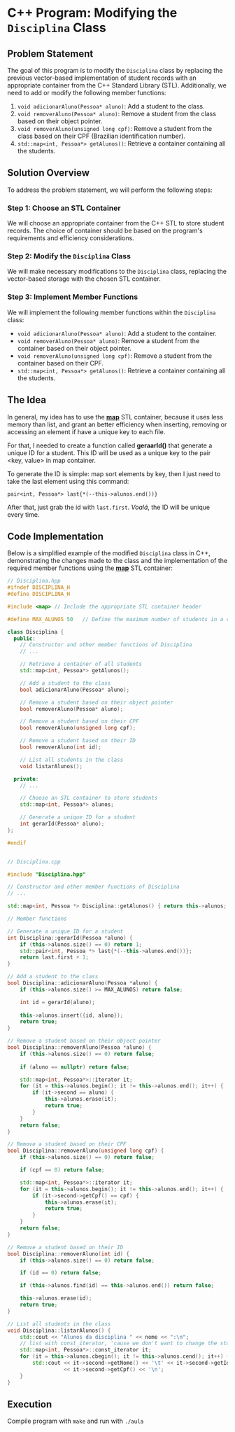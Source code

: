 # C++ Program: Modifying the `Disciplina` Class

## Problem Statement
The goal of this program is to modify the `Disciplina` class by replacing the previous vector-based 
implementation of student records with an appropriate container from the C++ Standard Library (STL). 
Additionally, we need to add or modify the following member functions:

1. `void adicionarAluno(Pessoa* aluno)`: Add a student to the class.
2. `void removerAluno(Pessoa* aluno)`: Remove a student from the class based on their object pointer.
3. `void removerAluno(unsigned long cpf)`: Remove a student from the class based 
on their CPF (Brazilian identification number).
4. `std::map<int, Pessoa*> getAlunos()`: Retrieve a container containing all the students.

## Solution Overview
To address the problem statement, we will perform the following steps:

### Step 1: Choose an STL Container
We will choose an appropriate container from the C++ STL to store student records. 
The choice of container should be based on the program's requirements and efficiency considerations.

### Step 2: Modify the `Disciplina` Class
We will make necessary modifications to the `Disciplina` class, replacing the vector-based 
storage with the chosen STL container.

### Step 3: Implement Member Functions
We will implement the following member functions within the `Disciplina` class:

- `void adicionarAluno(Pessoa* aluno)`: Add a student to the container.
- `void removerAluno(Pessoa* aluno)`: Remove a student from the container based on their object pointer.
- `void removerAluno(unsigned long cpf)`: Remove a student from the container based on their CPF.
- `std::map<int, Pessoa*> getAlunos()`: Retrieve a container containing all the students.

## The Idea
In general, my idea has to use the **[map](https://cplusplus.com/reference/map/map/)** STL container, 
because it uses less memory than list, and grant an better efficiency when 
inserting, removing or accessing an element if have a unique key to each file.

For that, I needed to create a function called **geraarId()** that generate a unique ID for a student. 
This ID will be used as a unique key to the pair <key, value> in map container.

To generate the ID is simple: map sort elements by key, then I just need to take the last element using this command:

`pair<int, Pessoa*> last{*(--this->alunos.end())}`

After that, just grab the id with `last.first`. *Voalá*, the ID will be unique every time.

## Code Implementation
Below is a simplified example of the modified `Disciplina` class in C++, demonstrating the changes 
made to the class and the implementation of the required member functions using 
the **[map](https://cplusplus.com/reference/map/map/)**  STL container:

```cpp
// Disciplina.hpp
#ifndef DISCIPLINA_H
#define DISCIPLINA_H

#include <map> // Include the appropriate STL container header

#define MAX_ALUNOS 50   // Define the maximum number of students in a class

class Disciplina {
  public:
    // Constructor and other member functions of Disciplina
    // ...

    // Retrieve a container of all students
    std::map<int, Pessoa*> getAlunos();

    // Add a student to the class
    bool adicionarAluno(Pessoa* aluno);

    // Remove a student based on their object pointer
    bool removerAluno(Pessoa* aluno);

    // Remove a student based on their CPF
    bool removerAluno(unsigned long cpf);

    // Remove a student based on their ID
    bool removerAluno(int id);

    // List all students in the class
    void listarAlunos();

  private:
    // ...

    // Choose an STL container to store students
    std::map<int, Pessoa*> alunos;

    // Generate a unique ID for a student
    int gerarId(Pessoa* aluno);
}; 

#endif
```

```cpp

// Disciplina.cpp

#include "Disciplina.hpp"

// Constructor and other member functions of Disciplina
// ...

std::map<int, Pessoa *> Disciplina::getAlunos() { return this->alunos; }

// Member functions

// Generate a unique ID for a student
int Disciplina::gerarId(Pessoa *aluno) {
    if (this->alunos.size() == 0) return 1;
    std::pair<int, Pessoa *> last{*(--this->alunos.end())};
    return last.first + 1;
}

// Add a student to the class
bool Disciplina::adicionarAluno(Pessoa *aluno) {
    if (this->alunos.size() >= MAX_ALUNOS) return false;

    int id = gerarId(aluno);
    
    this->alunos.insert({id, aluno});
    return true;
}

// Remove a student based on their object pointer
bool Disciplina::removerAluno(Pessoa *aluno) {
    if (this->alunos.size() == 0) return false;
    
    if (aluno == nullptr) return false;

    std::map<int, Pessoa*>::iterator it;
    for (it = this->alunos.begin(); it != this->alunos.end(); it++) {
        if (it->second == aluno) {
            this->alunos.erase(it);
            return true;
        }
    }
    return false;
}

// Remove a student based on their CPF
bool Disciplina::removerAluno(unsigned long cpf) {
    if (this->alunos.size() == 0) return false;

    if (cpf == 0) return false;

    std::map<int, Pessoa*>::iterator it;
    for (it = this->alunos.begin(); it != this->alunos.end(); it++) {
        if (it->second->getCpf() == cpf) {
            this->alunos.erase(it);
            return true;
        }
    }
    return false;
}

// Remove a student based on their ID
bool Disciplina::removerAluno(int id) {
    if (this->alunos.size() == 0) return false;

    if (id == 0) return false;

    if (this->alunos.find(id) == this->alunos.end()) return false;

    this->alunos.erase(id);
    return true;
}

// List all students in the class
void Disciplina::listarAlunos() {
    std::cout << "Alunos da disciplina " << nome << ":\n";
    // list with const_iterator, 'cause we don't want to change the students
    std::map<int, Pessoa*>::const_iterator it;
    for (it = this->alunos.cbegin(); it != this->alunos.cend(); it++) {
        std::cout << it->second->getNome() << '\t' << it->second->getIdade() << '\t'
                  << it->second->getCpf() << '\n';
    }
}
```

## Execution

Compile program with `make` and run with `./aula`
